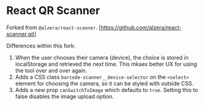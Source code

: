 # React QR Scanner

Forked from `@alzera/react-scanner`. [https://github.com/alzera/react-scanner.git]

Differences within this fork:
1. When the user chooses their camera (device), the choice is stored in localStorage and retrieved the next time. This mkaes better UX for using the tool over and over again.
2. Adds a CSS class `barcode-scanner__device-selector` on the `<select>` element for choosing the camera, so it can be styled with outside CSS.
3. Adds a new prop `canSwitchToImage` which defaults to `true`. Setting this to false disables the image upload option.